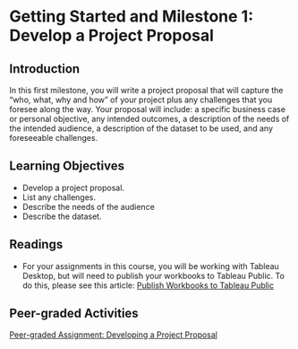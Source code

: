 # Getting Started and Milestone 1: Develop a Project Proposal

## Introduction
In this first milestone, you will write a project proposal that will capture the “who, what, why and how” of your project plus any challenges that you foresee along the way. Your proposal will include: a specific business case or personal objective, any intended outcomes, a description of the needs of the intended audience, a description of the dataset to be used, and any foreseeable challenges.

## Learning Objectives
* Develop a project proposal.
* List any challenges.
* Describe the needs of the audience
* Describe the dataset.

## Readings

* For your assignments in this course, you will be working with Tableau Desktop, but will need to publish your workbooks to Tableau Public. To do this, please see this article: [Publish Workbooks to Tableau Public](http://onlinehelp.tableau.com/current/pro/desktop/en-us/publish_workbooks_tableaupublic.html)

## Peer-graded Activities
[Peer-graded Assignment: Developing a Project Proposal](./files/PGA_Developing_a_Project_Proposal.md)
